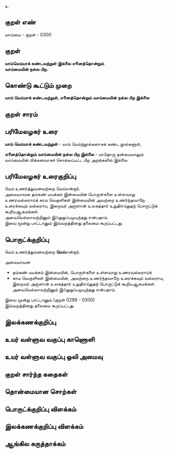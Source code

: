உ

## குறள் எண் 

வாய்மை - குறள் - 0300  

## குறள் 

**யாம்மெய்யாக் கண்டவற்றுள் இல்லை எனைத்தொன்றும்  
வாய்மையின் நல்ல பிற.**

## கொண்டு கூட்டும் முறை

**யாம் மெய்யாக் கண்டவற்றுள், எனைத்தொன்றும் வாய்மையின் நல்ல பிற இல்லை**

## குறள் சாரம் 


## பரிமேலழகர் உரை

**யாம் மெய்யாக் கண்டவற்றுள்** - யாம் மெய்ந்நூல்களாகக் கண்ட நூல்களுள்,   

**எனைத்தொன்றும் வாய்மையின் நல்ல பிற இல்லை** - யாதொரு தன்மையாலும் வாய்மையின் மிக்கனவாகச் சொல்லப்பட்ட பிற அறங்களில் இல்லை.  

## பரிமேலழகர் உரைகுறிப்பு   

மெய் உணர்த்துவனவற்றை மெய்என்றார்.   
அவையாவன தம்கண் மயக்கம் இன்மையின் பொருள்களை உள்ளவாறு உணரவல்லராய்க் காம வெகுளிகள் இன்மையின் அவற்றை உணர்ந்தவாறே உரைக்கவும் வல்லராய, இறைவர் அருளான் உலகத்தார் உறுதிஎய்துதற் பொருட்டுக் கூறியஆகமங்கள்.  
அவையெல்லாவற்றினும் இஃதுஒப்பமுடிந்தது என்பதாம்.  
இவை மூன்று பாட்டானும் இவ்வறத்தினது தலைமை கூறப்பட்டது.   

## பொருட்க்குறிப்பு 

மெய் உணர்த்துவனவற்றை **மெய்**என்றார்.   

அவையாவன   
* தம்கண் மயக்கம் இன்மையின், பொருள்களை உள்ளவாறு உணரவல்லராய்க்   
* காம வெகுளிகள் இன்மையின், அவற்றை உணர்ந்தவாறே உரைக்கவும் வல்லராய,  
இறைவர் அருளான் உலகத்தார் உறுதிஎய்துதற் பொருட்டுக் கூறியஆகமங்கள்.  
அவையெல்லாவற்றினும் இஃதுஒப்பமுடிந்தது என்பதாம்.  

இவை மூன்று பாட்டானும் (குறள் 0298 - 0300)   
இவ்வறத்தினது தலைமை கூறப்பட்டது.   

## இலக்கணக்குறிப்பு  


## உயர் வள்ளுவ வகுப்பு காணொளி


## உயர் வள்ளுவ வகுப்பு ஒலி அமைவு 

 
## குறள் சார்ந்த கதைகள் 


## தொன்மையான சொற்கள்


## பொருட்க்குறிப்பு விளக்கம்


## இலக்கணக்குறிப்பு விளக்கம்


## ஆங்கில கருத்தாக்கம் 


